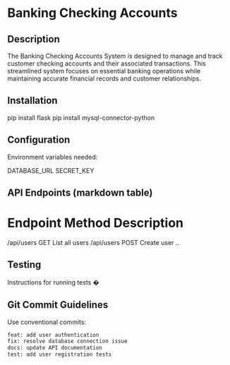 # Banking Checking Accounts

## Description
The Banking Checking Accounts System is designed to manage and track customer checking accounts and their associated transactions. This streamlined system focuses on essential banking operations while maintaining accurate financial records and customer relationships.

## Installation
pip install flask
pip install mysql-connector-python

## Configuration
Environment variables needed:

DATABASE_URL
SECRET_KEY

## API Endpoints (markdown table)
Endpoint	Method		Description
=====================================
/api/users	GET		List all users
/api/users	POST		Create user
..

## Testing
 Instructions for running tests
�

## Git Commit Guidelines

Use conventional commits:
```bash
feat: add user authentication
fix: resolve database connection issue
docs: update API documentation
test: add user registration tests

